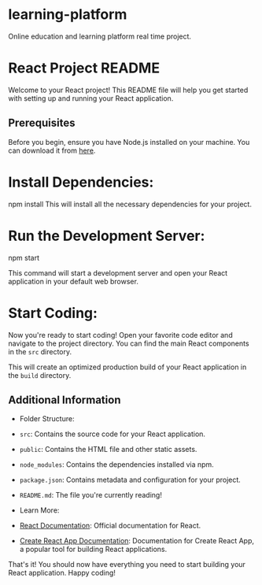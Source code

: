 # learning-platform
Online education and learning platform real time project.

# React Project README

Welcome to your React project! This README file will help you get started with setting up and running your React application.

## Prerequisites
Before you begin, ensure you have Node.js installed on your machine. You can download it from [here](https://nodejs.org/).


# Install Dependencies:
npm install
This will install all the necessary dependencies for your project.

# Run the Development Server:
npm start

This command will start a development server and open your React application in your default web browser.

# Start Coding:
Now you're ready to start coding! Open your favorite code editor and navigate to the project directory. You can find the main React components in the `src` directory.

This will create an optimized production build of your React application in the `build` directory.

## Additional Information
- Folder Structure:
- `src`: Contains the source code for your React application.
- `public`: Contains the HTML file and other static assets.
- `node_modules`: Contains the dependencies installed via npm.
- `package.json`: Contains metadata and configuration for your project.
- `README.md`: The file you're currently reading!

- Learn More:
- [React Documentation](https://reactjs.org/docs/getting-started.html): Official documentation for React.
- [Create React App Documentation](https://create-react-app.dev/docs/getting-started/): Documentation for Create React App, a popular tool for building React applications.

That's it! You should now have everything you need to start building your React application. Happy coding!
